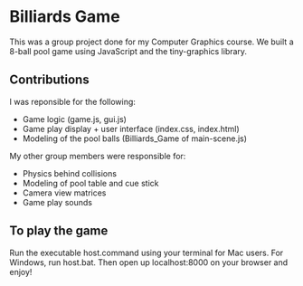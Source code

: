 # Billiards Game

This was a group project done for my Computer Graphics course. We built a 8-ball pool game using JavaScript and the tiny-graphics library.

## Contributions
I was reponsible for the following:
* Game logic (game.js, gui.js)
* Game play display + user interface (index.css, index.html)
* Modeling of the pool balls (Billiards_Game of main-scene.js)

My other group members were responsible for:
* Physics behind collisions
* Modeling of pool table and cue stick
* Camera view matrices
* Game play sounds

## To play the game

Run the executable host.command using your terminal for Mac users. For Windows, run host.bat.
Then open up localhost:8000 on your browser and enjoy!
